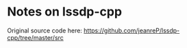 <!--
  Copyright 2023 CARIAD SE.

This Source Code Form is subject to the terms of the Mozilla
Public License, v. 2.0. If a copy of the MPL was not distributed
with this file, You can obtain one at https://mozilla.org/MPL/2.0/.
-->


# Notes on lssdp-cpp
Original source code here: https://github.com/jeanreP/lssdp-cpp/tree/master/src
